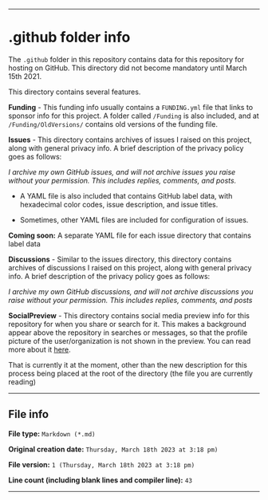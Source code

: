 
***

# .github folder info

The `.github` folder in this repository contains data for this repository for hosting on GitHub. This directory did not become mandatory until March 15th 2021.

This directory contains several features.

**Funding** - This funding info usually contains a `FUNDING.yml` file that links to sponsor info for this project. A folder called `/Funding` is also included, and at `/Funding/OldVersions/` contains old versions of the funding file.

**Issues** - This directory contains archives of issues I raised on this project, along with general privacy info. A brief description of the privacy policy goes as follows:

_I archive my own GitHub issues, and will not archive issues you raise without your permission. This includes replies, comments, and posts._

* A YAML file is also included that contains GitHub label data, with hexadecimal color codes, issue description, and issue titles.

* Sometimes, other YAML files are included for configuration of issues.

**Coming soon:** A separate YAML file for each issue directory that contains label data

**Discussions** - Similar to the issues directory, this directory contains archives of discussions I raised on this project, along with general privacy info. A brief description of the privacy policy goes as follows:

_I archive my own GitHub discussions, and will not archive discussions you raise without your permission. This includes replies, comments, and posts_

**SocialPreview** - This directory contains social media preview info for this repository for when you share or search for it. This makes a background appear above the repository in searches or messages, so that the profile picture of the user/organization is not shown in the preview. You can read more about it [here](/.github/SocialPreview/README.md).

That is currently it at the moment, other than the new description for this process being placed at the root of the directory (the file you are currently reading)

***

## File info

**File type:** `Markdown (*.md)`

**Original creation date:** `Thursday, March 18th 2023 at 3:18 pm)`

**File version:** `1 (Thursday, March 18th 2023 at 3:18 pm)`

**Line count (including blank lines and compiler line):** `43`

***
